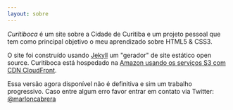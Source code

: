 ```yaml
---
layout: sobre
---
```


*Curitiboca* é um site sobre a Cidade de Curitiba e um projeto pessoal que tem como principal objetivo o meu aprendizado sobre HTML5 & CSS3.

O site foi construído usando [Jekyll](http://jekyllrb.com) um "gerador" de site estático open source. Curitiboca está hospedado na [Amazon usando os serviços S3 com CDN CloudFront](http://docs.aws.amazon.com/gettingstarted/latest/swh/website-hosting-intro.html).

Essa versão agora disponível não é definitiva e sim um trabalho progressivo. Caso entre algum erro favor entrar em contato via Twitter: [@marloncabrera](https://www.twitter.com/marloncabrera)
